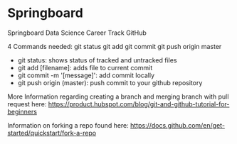 # Springboard
Springboard Data Science Career Track GitHub

4 Commands needed:
git status
git add
git commit
git push origin master

- git status: shows status of tracked and untracked files
- git add [filename]: adds file to current commit
- git commit -m '[message]': add commit locally
- git push origin (master): push commit to your github repository

More Information regarding creating a branch and merging branch with pull request here: https://product.hubspot.com/blog/git-and-github-tutorial-for-beginners

Information on forking a repo found here: https://docs.github.com/en/get-started/quickstart/fork-a-repo
